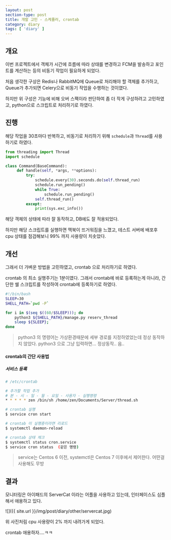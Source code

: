 ```yaml
---
layout: post
section-type: post
title: 개발 고민 - 스케쥴러, crontab
category: diary
tags: [ 'diary' ]
---
```


## 개요

이번 프로젝트에서 객체가 시간에 흐름에 따라 상태를 변경하고 FCM을 발송하고 포인트를 계산하는 등의 비동기 작업이 필요하게 되었다.  

처음 생각한 구상은 Redis나 RabbitMQ에 Queue로 처리해야 할 객체를 추가하고, Queue가 추가되면 Celery으로 비동기 작업을 수행하는 것이였다.  

하지만 위 구성은 기능에 비해 오버 스팩이라 판단하여 좀 더 작게 구성하려고 고민하였고, python으로 스크립트로 처리하기로 하였다.

## 진행

해당 작업을 30초마다 반복하고, 비동기로 처리하기 위해 `schedule`과 `Thread`를 사용하기로 하였다.

```python
from threading import Thread
import schedule

class Command(BaseCommand):
     def handle(self, *args, **options):
         try:
             schedule.every(30).seconds.do(self.thread_run)
             schedule.run_pending()
             while True:
                 schedule.run_pending()
             self.thread_run()
         except:
             print(sys.exc_info())
```

해당 객체의 상태에 따라 잘 동작하고, DB에도 잘 적용되었다.  

하지만 해당 스크립트를 실행하면 맥북이 뜨거워짐을 느꼈고, 테스트 서버에 배포후 cpu 상태를 점검해보니 99% 까지 사용량이 치솟았다.  

## 개선

그래서 더 가벼운 방법을 고민하였고, crontab 으로 처리하기로 하였다.  

crontab 의 최소 실행주기는 1분이였다. 그래서 crontab에 바로 등록하는게 아니라, 간단한 쉘 스크립트를 작성하여 crontab에 등록하기로 하였다.


```bash
#!/bin/bash
SLEEP=30
SHELL_PATH=`pwd -P`

for i in $(seq $((60/$SLEEP))); do
    python3 ${SHELL_PATH}/manage.py reserv_thread
    sleep ${SLEEP};
done
```

> python3 의 명령어는 가상환경때문에 세부 경로를 지정하였었는데 정상 동작하지 않았다. python3 으로 그냥 입력하면... 정상동작.. 음.. 

#### crontab의 간단 사용법

##### 서비스 등록

```bash
# /etc/crontab

# 추가할 작업 추가
# 분 - 시 - 일 - 월 - 요일 - 사용자 - 실행명령
* * * * * zen /bin/sh /home/zen/Documents/Server/thread.sh
```

```bash
# crontab 실행
$ service cron start

# crontab 이 실행중이라면 리로드
$ systemctl daemon-reload

# crontab 상태 체크
$ systemctl status cron.service
$ service cron status  (같은 명령)
```

> service는 Centos 6 이전, systemctl은 Centos 7 이후에서 제어한다. 어떤걸 사용해도 무방

## 결과

모니터링은 아이패드의 ServerCat 이라는 어플을 사용하고 있는데, 인터페이스도 심플해서 애용하고 있다.

![]({{ site.url }}/img/post/diary/other/servercat.jpg)

위 사진처림 cpu 사용량이 2% 까지 내려가게 되었다.  

crontab 애용하자....ㅋㅋ
